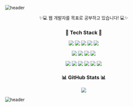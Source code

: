 ![header](https://capsule-render.vercel.app/api?type=waving&color=timeGradient&text=Welcome%20to%20ynnij's%20GitHub&fontSize=40&height=250)

<p align="center">
 ✨💻 웹 개발자를 목표로 공부하고 있습니다! 💻✨
</p>
<p align="center">

</p>


<h3 align="center">🛶 Tech Stack 🛶</h3>

<p align="center">
   <img src="https://img.shields.io/badge/html5-%23E34F26.svg?style=for-the-badge&logo=html5&logoColor=white"/>
<img src="https://img.shields.io/badge/css3-%231572B6.svg?style=for-the-badge&logo=css3&logoColor=white"/> </t> 
<img src="https://img.shields.io/badge/javascript-%23323330.svg?style=for-the-badge&logo=javascript&logoColor=%23F7DF1E"/>
<img src="https://img.shields.io/badge/react-%2320232a.svg?style=for-the-badge&logo=react&logoColor=%2361DAFB"/></a>
<img src="https://img.shields.io/badge/tailwindcss-%2338B2AC.svg?style=for-the-badge&logo=tailwind-css&logoColor=white"/></a>

<p align="center">
<img src="https://img.shields.io/badge/java-%23ED8B00.svg?style=for-the-badge&logo=openjdk&logoColor=white"/></a> 
<img src="https://img.shields.io/badge/spring-%236DB33F.svg?style=for-the-badge&logo=spring&logoColor=white"/></a> <img src="https://img.shields.io/badge/mysql-%2300f.svg?style=for-the-badge&logo=mysql&logoColor=white"/></a> <img src="https://img.shields.io/badge/Firebase-039BE5?style=for-the-badge&logo=Firebase&logoColor=white"/></a>
<p align="center">
<img src="https://img.shields.io/badge/python-3670A0?style=for-the-badge&logo=python&logoColor=ffdd54"/>
<img src="https://img.shields.io/badge/TensorFlow-%23FF6F00.svg?style=for-the-badge&logo=TensorFlow&logoColor=white"/>
<img src="https://img.shields.io/badge/PyTorch-%23EE4C2C.svg?style=for-the-badge&logo=PyTorch&logoColor=white"/>
<img src="
https://img.shields.io/badge/Android%20Studio-3DDC84.svg?style=for-the-badge&logo=android-studio&logoColor=white"/> <img src="
https://img.shields.io/badge/github-%23121011.svg?style=for-the-badge&logo=github&logoColor=white"/> <img src="
https://img.shields.io/badge/figma-%23F24E1E.svg?style=for-the-badge&logo=figma&logoColor=white"/> 
</p>


<h3 align="center">📊 GitHub Stats 📊 </h3>
<p align="center"> 
	<img src="https://github-readme-stats.vercel.app/api?username=ynnij&theme=vue&show_icons=true"/></a>
</p>

![header](https://capsule-render.vercel.app/api?type=waving&color=timeGradient&height=150&section=footer)



<!--
**ynnij/ynnij** is a ✨ _special_ ✨ repository because its `README.md` (this file) appears on your GitHub profile.

Here are some ideas to get you started:

- 🔭 I’m currently working on ...
- 🌱 I’m currently learning ...
- 👯 I’m looking to collaborate on ...
- 🤔 I’m looking for help with ...
- 💬 Ask me about ...
- 📫 How to reach me: ...
- 😄 Pronouns: ...
- ⚡ Fun fact: ...
-->
